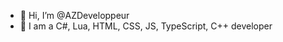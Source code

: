 - 👋 Hi, I’m @AZDeveloppeur
- 👀 I am a C#, Lua, HTML, CSS, JS, TypeScript, C++ developer

<!---
AZDeveloppeur/AZDeveloppeur is a ✨ special ✨ repository because its `README.md` (this file) appears on your GitHub profile.
You can click the Preview link to take a look at your changes.
--->
